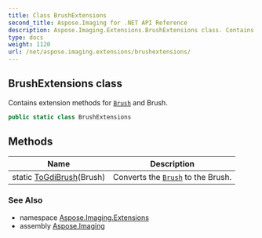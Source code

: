 ```yaml
---
title: Class BrushExtensions
second_title: Aspose.Imaging for .NET API Reference
description: Aspose.Imaging.Extensions.BrushExtensions class. Contains extension methods for Brush and Brush
type: docs
weight: 1120
url: /net/aspose.imaging.extensions/brushextensions/
---
```

## BrushExtensions class

Contains extension methods for [`Brush`](../../aspose.imaging/brush/) and Brush.

```csharp
public static class BrushExtensions
```

## Methods

| Name | Description |
| --- | --- |
| static [ToGdiBrush](../../aspose.imaging.extensions/brushextensions/togdibrush/)(Brush) | Converts the [`Brush`](../../aspose.imaging/brush/) to the Brush. |

### See Also

* namespace [Aspose.Imaging.Extensions](../../aspose.imaging.extensions/)
* assembly [Aspose.Imaging](../../)


